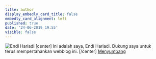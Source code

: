 ```yaml
---
title: author
display_embedly_card_title: false
embedly_card_alignment: left
published: true
date: '24-06-2019 19:55'
visible: false
---
```


![Endi Hariadi](https://i.imgur.com/MVxhvoC.jpg "About Me")
[center]
Ini adalah saya, Endi Hariadi. Dukung saya untuk terus mempertahankan webblog ini.
[/center]
[Menyumbang](https://money.yandex.ru/to/410018716388973)